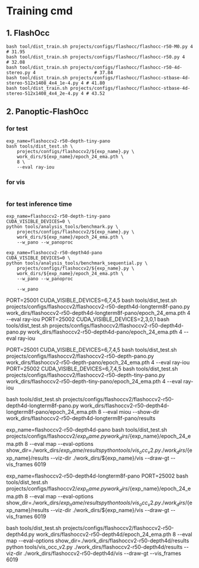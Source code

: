 # Training cmd

## 1. FlashOcc
```shell script
bash tool/dist_train.sh projects/configs/flashocc/flashocc-r50-M0.py 4                             # 31.95
bash tool/dist_train.sh projects/configs/flashocc/flashocc-r50.py 4                                # 32.08
bash tool/dist_train.sh projects/configs/flashocc/flashocc-r50-4d-stereo.py 4                      # 37.84
bash tool/dist_train.sh projects/configs/flashocc/flashocc-stbase-4d-stereo-512x1408_4x4_1e-4.py 4 # 41.80
bash tool/dist_train.sh projects/configs/flashocc/flashocc-stbase-4d-stereo-512x1408_4x4_2e-4.py 4 # 43.52
```

## 2. Panoptic-FlashOcc
### for test
```shell script
exp_name=flashoccv2-r50-depth-tiny-pano
bash tools/dist_test.sh \
    projects/configs/flashoccv2/${exp_name}.py \
    work_dirs/${exp_name}/epoch_24_ema.pth \
    8 \
    --eval ray-iou

```
### for vis
```shell script

```


### for test inference time
```shell script
exp_name=flashoccv2-r50-depth-tiny-pano
CUDA_VISIBLE_DEVICES=0 \
python tools/analysis_tools/benchmark.py \
    projects/configs/flashoccv2/${exp_name}.py \
    work_dirs/${exp_name}/epoch_24_ema.pth \
    --w_pano --w_panoproc

exp_name=flashoccv2-r50-depth4d-pano
CUDA_VISIBLE_DEVICES=0 \
python tools/analysis_tools/benchmark_sequential.py \
    projects/configs/flashoccv2/${exp_name}.py \
    work_dirs/${exp_name}/epoch_24_ema.pth \
    --w_pano --w_panoproc

    --w_pano
```


PORT=25001 CUDA_VISIBLE_DEVICES=6,7,4,5 bash tools/dist_test.sh projects/configs/flashoccv2/flashoccv2-r50-depth4d-longterm8f-pano.py work_dirs/flashoccv2-r50-depth4d-longterm8f-pano/epoch_24_ema.pth  4 --eval  ray-iou
PORT=25002 CUDA_VISIBLE_DEVICES=2,3,0,1 bash tools/dist_test.sh projects/configs/flashoccv2/flashoccv2-r50-depth4d-pano.py work_dirs/flashoccv2-r50-depth4d-pano/epoch_24_ema.pth  4 --eval  ray-iou

PORT=25001 CUDA_VISIBLE_DEVICES=6,7,4,5 bash tools/dist_test.sh projects/configs/flashoccv2/flashoccv2-r50-depth-pano.py work_dirs/flashoccv2-r50-depth-pano/epoch_24_ema.pth  4 --eval  ray-iou
PORT=25002 CUDA_VISIBLE_DEVICES=6,7,4,5 bash tools/dist_test.sh projects/configs/flashoccv2/flashoccv2-r50-depth-tiny-pano.py work_dirs/flashoccv2-r50-depth-tiny-pano/epoch_24_ema.pth  4 --eval  ray-iou


bash tools/dist_test.sh projects/configs/flashoccv2/flashoccv2-r50-depth4d-longterm8f-pano.py work_dirs/flashoccv2-r50-depth4d-longterm8f-pano/epoch_24_ema.pth 8 --eval miou --show-dir   work_dirs/flashoccv2-r50-depth4d-longterm8f-pano/results

exp_name=flashoccv2-r50-depth4d-pano
bash tools/dist_test.sh projects/configs/flashoccv2/${exp_name}.py work_dirs/${exp_name}/epoch_24_ema.pth 8 --eval map --eval-options show_dir=./work_dirs/${exp_name}/results
python tools/vis_occ_v2.py ./work_dirs/${exp_name}/results --viz-dir ./work_dirs/${exp_name}/vis --draw-gt --vis_frames 6019

exp_name=flashoccv2-r50-depth4d-longterm8f-pano
PORT=25002 bash tools/dist_test.sh projects/configs/flashoccv2/${exp_name}.py work_dirs/${exp_name}/epoch_24_ema.pth 8 --eval map --eval-options show_dir=./work_dirs/${exp_name}/results
python tools/vis_occ_v2.py ./work_dirs/${exp_name}/results --viz-dir ./work_dirs/${exp_name}/vis --draw-gt --vis_frames 6019


bash tools/dist_test.sh projects/configs/flashoccv2/flashoccv2-r50-depth4d.py work_dirs/flashoccv2-r50-depth4d/epoch_24_ema.pth 8 --eval map --eval-options show_dir=./work_dirs/flashoccv2-r50-depth4d/results
python tools/vis_occ_v2.py ./work_dirs/flashoccv2-r50-depth4d/results --viz-dir ./work_dirs/flashoccv2-r50-depth4d/vis --draw-gt --vis_frames 6019